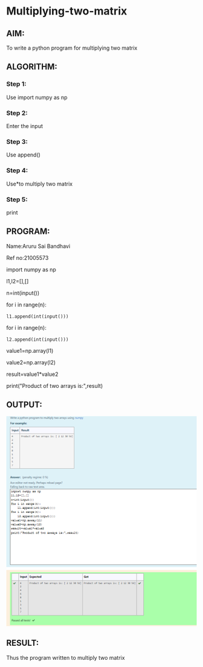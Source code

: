 # Multiplying-two-matrix

## AIM:
To write a python program for multiplying two matrix

## ALGORITHM:

### Step 1:
Use import numpy as np
### Step 2:
Enter the input
### Step 3:
Use append()
### Step 4:
Use*to multiply two matrix
### Step 5:
print

## PROGRAM: 
Name:Aruru Sai Bandhavi

Ref no:21005573

import numpy as np

l1,l2=[],[]

n=int(input())

for i in range(n):

    l1.append(int(input()))

for i in range(n):

    l2.append(int(input()))

value1=np.array(l1)

value2=np.array(l2)

result=value1*value2

print("Product of two arrays is:",result)

## OUTPUT:
![Output](https://github.com/Saibandhavi75/Multiplying-two-matrix/blob/main/python%201.PNG?raw=true)

## RESULT:
Thus the program written to multiply two matrix

